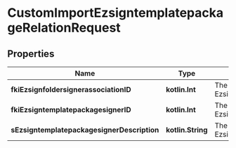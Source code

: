 
# CustomImportEzsigntemplatepackageRelationRequest

## Properties
Name | Type | Description | Notes
------------ | ------------- | ------------- | -------------
**fkiEzsignfoldersignerassociationID** | **kotlin.Int** | The unique ID of the Ezsignfoldersignerassociation | 
**fkiEzsigntemplatepackagesignerID** | **kotlin.Int** | The unique ID of the Ezsigntemplatepackagesigner |  [optional]
**sEzsigntemplatepackagesignerDescription** | **kotlin.String** | The description of the Ezsigntemplatepackagesigner |  [optional]



